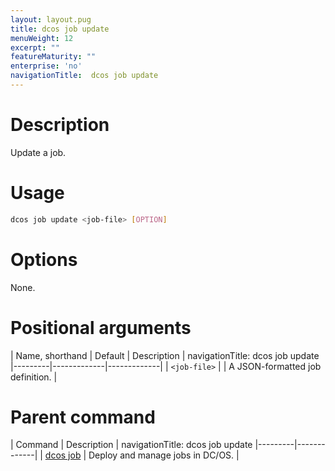 ```yaml
---
layout: layout.pug
title: dcos job update
menuWeight: 12
excerpt: ""
featureMaturity: ""
enterprise: 'no'
navigationTitle:  dcos job update
---
```


<!-- This source repo for this topic is https://github.com/dcos/dcos-docs -->

    
# Description
Update a job.

# Usage

```bash
dcos job update <job-file> [OPTION]
```

# Options

None.

# Positional arguments

| Name, shorthand | Default | Description |
navigationTitle:  dcos job update
|---------|-------------|-------------|
| `<job-file>`   |             |  A JSON-formatted job definition. |

# Parent command

| Command | Description |
navigationTitle:  dcos job update
|---------|-------------|
| [dcos job](/1.10/cli/command-reference/dcos-job/) |  Deploy and manage jobs in DC/OS. |

<!-- # Examples -->
